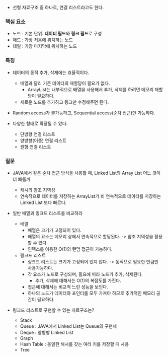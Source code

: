 - 선형 자료구조 중 하나로, 연결 리스트라고도 한다.
### 핵심 요소
- 노드 : 기본 단위. **데이터 필드**와 **링크 필드**로 구성
- 헤드 : 가장 처음에 위치하는 노드
- 테일 : 가장 마지막에 위치하는 노드

### 특징
- 데이터의 동적 추가, 삭제에는 효율적이다.
	- 배열과 달리 기존 데이터의 재할당이 필요가 없다.
		- ArrayList는 내부적으로 배열을 사용해서 추가, 삭제를 하려면 메모리 재할당이 필요하다.
	- 새로운 노드를 추가하고 링크만 수정해주면 된다.

- Random access가 불가능하고, Sequential access(순차 접근)만 가능하다.

- 다양한 형태로 확장될 수 있다.
	- 단방향 연결 리스트
	- 양방향(이중) 연결 리스트
	- 원형 연결 리스트

### 질문
- JAVA에서 같은 순차 접근 방식을 사용할 때, Linked List와 Array List 어느 것이 더 빠를까
	- 캐시의 참조 지역성
	- 연속적으로 데이터를 저장하는 ArrayList가
	 비 연속적으로 데이터를 저장하는 Linked List 보다 빠르다. 

- 일반 배열과 링크드 리스트를 비교하라
	- 배열
		- 배열은 크기가 고정되어 있다.
		- 배열의 요소는 메모리 상에서 연속적으로 할당된다. -> 참조 지역성을 활용할 수 있다.
		- 인덱스를 이용한 O(1)의 랜덤 접근이 가능하다.
	- 링크드 리스트
		- 링크드 리스트는 크기가 고정되어 있지 않다. -> 동적으로 필요한 만큼만 사용가능하다.
		- 각 요소가 노드로 구성되며, 필요에 따라 노드가 추가, 삭제된다.
			- 추가, 삭제에 대해서는 O(1)의 복잡도를 가진다.
		- 접근에 대해서는 비교적 느린 성능을 보인다.
		- 하나의 노드가 데이터와 포인터를 모두 가져야 하므로 추가적인 메모리 공간이 필요하다.

- 링크드 리스트로 구현할 수 있는 자료구조는?
	- Stack
	- Queue : JAVA에서 Linked List는 Queue의 구현체
	- Deque : 양방향 Linked List
	- Graph
	- Hash Table : 동일한 해시를 갖는 여러 키를 저장할 때 사용
	- Tree